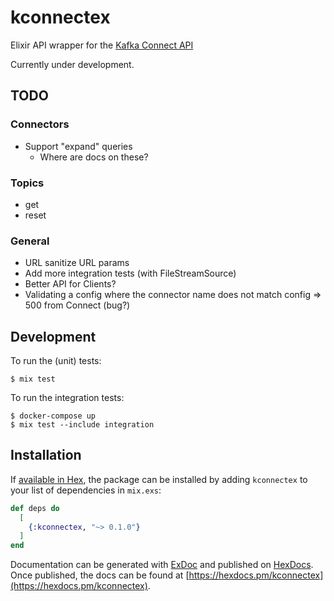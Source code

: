 # kconnectex

Elixir API wrapper for the [Kafka Connect API](https://docs.confluent.io/platform/current/connect/references/restapi.html)

Currently under development.

## TODO

### Connectors
* Support "expand" queries
  * Where are docs on these?

### Topics
* get
* reset

### General
* URL sanitize URL params
* Add more integration tests (with FileStreamSource)
* Better API for Clients?
* Validating a config where the connector name does not match config => 500 from Connect (bug?)

## Development

To run the (unit) tests:

```
$ mix test
```

To run the integration tests:

```
$ docker-compose up
$ mix test --include integration
```

## Installation

If [available in Hex](https://hex.pm/docs/publish), the package can be installed
by adding `kconnectex` to your list of dependencies in `mix.exs`:

```elixir
def deps do
  [
    {:kconnectex, "~> 0.1.0"}
  ]
end
```

Documentation can be generated with [ExDoc](https://github.com/elixir-lang/ex_doc)
and published on [HexDocs](https://hexdocs.pm). Once published, the docs can
be found at [https://hexdocs.pm/kconnectex](https://hexdocs.pm/kconnectex).
